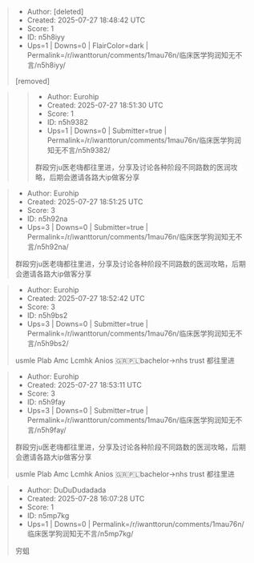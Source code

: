 > - Author: [deleted]
> - Created: 2025-07-27 18:48:42 UTC
> - Score: 1
> - ID: n5h8iyy
> - Ups=1 | Downs=0 | FlairColor=dark | Permalink=/r/iwanttorun/comments/1mau76n/临床医学狗润知无不言/n5h8iyy/
>
> [removed]

>> - Author: Eurohip
>> - Created: 2025-07-27 18:51:30 UTC
>> - Score: 1
>> - ID: n5h9382
>> - Ups=1 | Downs=0 | Submitter=true | Permalink=/r/iwanttorun/comments/1mau76n/临床医学狗润知无不言/n5h9382/
>>
>> 群殴穷ju医老嗨都往里进，分享及讨论各种阶段不同路数的医润攻略，后期会邀请各路大ip做客分享

> - Author: Eurohip
> - Created: 2025-07-27 18:51:25 UTC
> - Score: 3
> - ID: n5h92na
> - Ups=3 | Downs=0 | Submitter=true | Permalink=/r/iwanttorun/comments/1mau76n/临床医学狗润知无不言/n5h92na/
>
> 群殴穷ju医老嗨都往里进，分享及讨论各种阶段不同路数的医润攻略，后期会邀请各路大ip做客分享

> - Author: Eurohip
> - Created: 2025-07-27 18:52:42 UTC
> - Score: 3
> - ID: n5h9bs2
> - Ups=3 | Downs=0 | Submitter=true | Permalink=/r/iwanttorun/comments/1mau76n/临床医学狗润知无不言/n5h9bs2/
>
> usmle
> Plab
> Amc
> Lcmhk
> Anios
> 🇬🇷🇵🇱bachelor→nhs trust
> 都往里进

> - Author: Eurohip
> - Created: 2025-07-27 18:53:11 UTC
> - Score: 3
> - ID: n5h9fay
> - Ups=3 | Downs=0 | Submitter=true | Permalink=/r/iwanttorun/comments/1mau76n/临床医学狗润知无不言/n5h9fay/
>
> 群殴穷ju医老嗨都往里进，分享及讨论各种阶段不同路数的医润攻略，后期会邀请各路大ip做客分享
> 
> usmle Plab Amc Lcmhk Anios 🇬🇷🇵🇱bachelor→nhs trust 都往里进

> - Author: DuDuDudadada
> - Created: 2025-07-28 16:07:28 UTC
> - Score: 1
> - ID: n5mp7kg
> - Ups=1 | Downs=0 | Permalink=/r/iwanttorun/comments/1mau76n/临床医学狗润知无不言/n5mp7kg/
>
> 穷蛆
